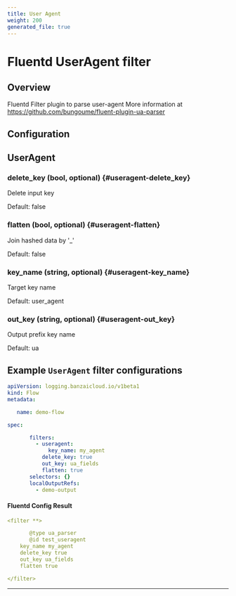 ```yaml
---
title: User Agent
weight: 200
generated_file: true
---
```


# Fluentd UserAgent filter
## Overview
 Fluentd Filter plugin to parse user-agent
 More information at https://github.com/bungoume/fluent-plugin-ua-parser

## Configuration
## UserAgent

### delete_key (bool, optional) {#useragent-delete_key}

Delete input key

Default: false

### flatten (bool, optional) {#useragent-flatten}

Join hashed data by '_'

Default: false

### key_name (string, optional) {#useragent-key_name}

Target key name

Default: user_agent

### out_key (string, optional) {#useragent-out_key}

Output prefix key name

Default: ua


 ## Example `UserAgent` filter configurations
 ```yaml
 apiVersion: logging.banzaicloud.io/v1beta1
 kind: Flow
 metadata:

	name: demo-flow

 spec:

		filters:
		  - useragent:
		      key_name: my_agent
	        delete_key: true
	        out_key: ua_fields
	        flatten: true
		selectors: {}
		localOutputRefs:
		  - demo-output

 ```

 #### Fluentd Config Result
 ```yaml
 <filter **>

		@type ua_parser
		@id test_useragent
	 key_name my_agent
	 delete_key true
	 out_key ua_fields
	 flatten true

 </filter>
 ```

---

